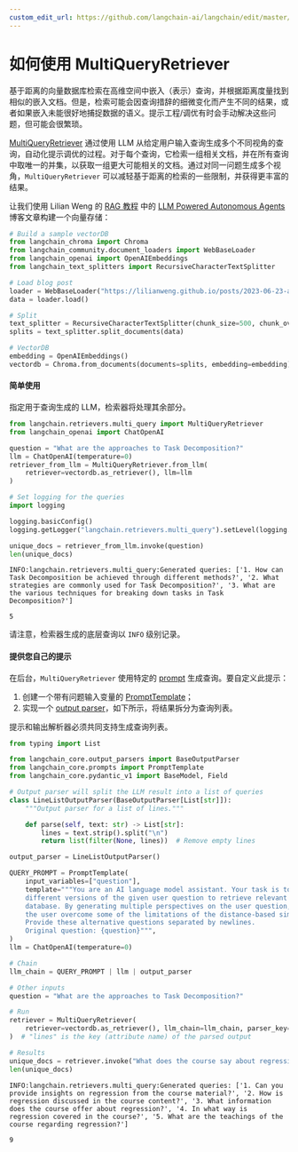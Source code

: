 ```yaml
---
custom_edit_url: https://github.com/langchain-ai/langchain/edit/master/docs/docs/how_to/MultiQueryRetriever.ipynb
---
```


# 如何使用 MultiQueryRetriever

基于距离的向量数据库检索在高维空间中嵌入（表示）查询，并根据距离度量找到相似的嵌入文档。但是，检索可能会因查询措辞的细微变化而产生不同的结果，或者如果嵌入未能很好地捕捉数据的语义。提示工程/调优有时会手动解决这些问题，但可能会很繁琐。

[MultiQueryRetriever](https://api.python.langchain.com/en/latest/retrievers/langchain.retrievers.multi_query.MultiQueryRetriever.html) 通过使用 LLM 从给定用户输入查询生成多个不同视角的查询，自动化提示调优的过程。对于每个查询，它检索一组相关文档，并在所有查询中取唯一的并集，以获取一组更大可能相关的文档。通过对同一问题生成多个视角，`MultiQueryRetriever` 可以减轻基于距离的检索的一些限制，并获得更丰富的结果。

让我们使用 Lilian Weng 的 [RAG 教程](/docs/tutorials/rag) 中的 [LLM Powered Autonomous Agents](https://lilianweng.github.io/posts/2023-06-23-agent/) 博客文章构建一个向量存储：

```python
# Build a sample vectorDB
from langchain_chroma import Chroma
from langchain_community.document_loaders import WebBaseLoader
from langchain_openai import OpenAIEmbeddings
from langchain_text_splitters import RecursiveCharacterTextSplitter

# Load blog post
loader = WebBaseLoader("https://lilianweng.github.io/posts/2023-06-23-agent/")
data = loader.load()

# Split
text_splitter = RecursiveCharacterTextSplitter(chunk_size=500, chunk_overlap=0)
splits = text_splitter.split_documents(data)

# VectorDB
embedding = OpenAIEmbeddings()
vectordb = Chroma.from_documents(documents=splits, embedding=embedding)
```

#### 简单使用

指定用于查询生成的 LLM，检索器将处理其余部分。

```python
from langchain.retrievers.multi_query import MultiQueryRetriever
from langchain_openai import ChatOpenAI

question = "What are the approaches to Task Decomposition?"
llm = ChatOpenAI(temperature=0)
retriever_from_llm = MultiQueryRetriever.from_llm(
    retriever=vectordb.as_retriever(), llm=llm
)
```

```python
# Set logging for the queries
import logging

logging.basicConfig()
logging.getLogger("langchain.retrievers.multi_query").setLevel(logging.INFO)
```

```python
unique_docs = retriever_from_llm.invoke(question)
len(unique_docs)
```
```output
INFO:langchain.retrievers.multi_query:Generated queries: ['1. How can Task Decomposition be achieved through different methods?', '2. What strategies are commonly used for Task Decomposition?', '3. What are the various techniques for breaking down tasks in Task Decomposition?']
```

```output
5
```

请注意，检索器生成的底层查询以 `INFO` 级别记录。

#### 提供您自己的提示

在后台，`MultiQueryRetriever` 使用特定的 [prompt](https://api.python.langchain.com/en/latest/_modules/langchain/retrievers/multi_query.html#MultiQueryRetriever) 生成查询。要自定义此提示：

1. 创建一个带有问题输入变量的 [PromptTemplate](https://api.python.langchain.com/en/latest/prompts/langchain_core.prompts.prompt.PromptTemplate.html)；
2. 实现一个 [output parser](/docs/concepts#output-parsers)，如下所示，将结果拆分为查询列表。

提示和输出解析器必须共同支持生成查询列表。

```python
from typing import List

from langchain_core.output_parsers import BaseOutputParser
from langchain_core.prompts import PromptTemplate
from langchain_core.pydantic_v1 import BaseModel, Field

# Output parser will split the LLM result into a list of queries
class LineListOutputParser(BaseOutputParser[List[str]]):
    """Output parser for a list of lines."""

    def parse(self, text: str) -> List[str]:
        lines = text.strip().split("\n")
        return list(filter(None, lines))  # Remove empty lines

output_parser = LineListOutputParser()

QUERY_PROMPT = PromptTemplate(
    input_variables=["question"],
    template="""You are an AI language model assistant. Your task is to generate five 
    different versions of the given user question to retrieve relevant documents from a vector 
    database. By generating multiple perspectives on the user question, your goal is to help
    the user overcome some of the limitations of the distance-based similarity search. 
    Provide these alternative questions separated by newlines.
    Original question: {question}""",
)
llm = ChatOpenAI(temperature=0)

# Chain
llm_chain = QUERY_PROMPT | llm | output_parser

# Other inputs
question = "What are the approaches to Task Decomposition?"
```

```python
# Run
retriever = MultiQueryRetriever(
    retriever=vectordb.as_retriever(), llm_chain=llm_chain, parser_key="lines"
)  # "lines" is the key (attribute name) of the parsed output

# Results
unique_docs = retriever.invoke("What does the course say about regression?")
len(unique_docs)
```
```output
INFO:langchain.retrievers.multi_query:Generated queries: ['1. Can you provide insights on regression from the course material?', '2. How is regression discussed in the course content?', '3. What information does the course offer about regression?', '4. In what way is regression covered in the course?', '5. What are the teachings of the course regarding regression?']
```

```output
9
```
